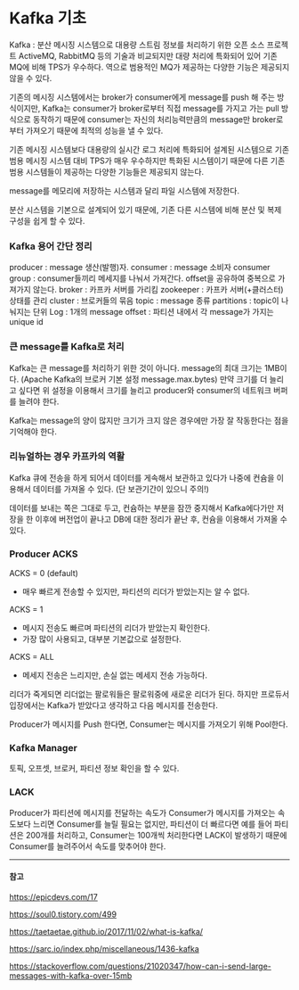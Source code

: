 # Kafka 기초

Kafka : 분산 메시징 시스템으로 대용량 스트림 정보를 처리하기 위한 오픈 소스 프로젝트
ActiveMQ, RabbitMQ 등의 기술과 비교되지만 대량 처리에 특화되어 있어 기존 MQ에 비해 TPS가 우수하다.
역으로 범용적인 MQ가 제공하는 다양한 기능은 제공되지 않을 수 있다.

기존의 메시징 시스템에서는 broker가 consumer에게 message를 push 해 주는 방식이지만,
Kafka는 consumer가 broker로부터 직접 message를 가지고 가는 pull 방식으로 동작하기 때문에
consumer는 자신의 처리능력만큼의 message만 broker로부터 가져오기 때문에 최적의 성능을 낼 수 있다.

기존 메시징 시스템보다 대용량의 실시간 로그 처리에 특화되어 설계된  시스템으로 기존 범용 메시징 시스템 대비 TPS가 매우 우수하지만 특화된 시스템이기 때문에 다른 기존 범용 시스템들이 제공하는 다양한 기능들은 제공되지 않는다.

message를 메모리에 저장하는 시스템과 달리 파일 시스템에 저장한다.

분산 시스템을 기본으로 설계되어 있기 때문에, 기존 다른 시스템에 비해 분산 및 복제 구성을 쉽게 할 수 있다.

### Kafka 용어 간단 정리

producer : message 생산(발행)자.
consumer : message 소비자
consumer group : consumer들끼리 메세지를 나눠서 가져간다. offset을 공유하여 중복으로 가져가지 않는다.
broker : 카프카 서버를 가리킴
zookeeper : 카프카 서버(+클러스터) 상태를 관리
cluster : 브로커들의 묶음
topic : message 종류
partitions : topic이 나눠지는 단위
Log : 1개의 message
offset : 파티션 내에서 각 message가 가지는 unique id

### 큰 message를 Kafka로 처리

Kafka는 큰 message를 처리하기 위한 것이 아니다. message의 최대 크기는 1MB이다. (Apache Kafka의 브로커 기본 설정 message.max.bytes)
만약 크기를 더 늘리고 싶다면 위 설정을 이용해서 크기를 늘리고 producer와 consumer의 네트워크 버퍼를 늘려야 한다.

Kafka는 message의 양이 많지만 크기가 크지 않은 경우에만 가장 잘 작동한다는 점을 기억해야 한다.

### 리뉴얼하는 경우 카프카의 역활

Kafka 큐에 전송을 하게 되어서 데이터를 게속해서 보관하고 있다가 나중에 컨슘을 이용해서 데이터를 가져올 수 있다. (단 보관기간이 있으니 주의!)

데이터를 보내는 쪽은 그대로 두고, 컨슘하는 부분을 잠깐 중지해서 Kafka에다가만 저장을 한 이후에 버전업이 끝나고 DB에 대한 정리가 끝난 후, 컨슘을 이용해서 가져올 수 있다.

### Producer ACKS

ACKS = 0 (default)
- 매우 빠르게 전송할 수 있지만, 파티션의 리더가 받았는지는 알 수 없다.

ACKS = 1
- 메시지 전송도 빠르며 파티션의 리더가 받았는지 확인한다.
- 가장 많이 사용되고, 대부분 기본값으로 설정한다.

ACKS = ALL
- 메세지 전송은 느리지만, 손실 없는 메세지 전송 가능하다.

리더가 죽게되면 리더없는 팔로워들은 팔로워중에 새로운 리더가 된다. 하지만 프로듀서 입장에서는 Kafka가 받았다고 생각하고 다음 메시지를 전송한다.

Producer가 메시지를 Push 한다면, Consumer는 메시지를 가져오기 위해 Pool한다.

### Kafka Manager

토픽, 오프셋, 브로커, 파티션 정보 확인을 할 수 있다.

### LACK

Producer가  파티션에 메시지를 전달하는 속도가 Consumer가 메시지를 가져오는 속도보다 느리면 Consumer를 늘릴 필요는 없지만, 파티션이 더 빠르다면 예를 들어 파티션은 200개를 처리하고, Consumer는 100개씩 처리한다면 LACK이 발생하기 때문에 Consumer를 늘려주어서 속도를 맞추어야 한다.

---
#### 참고

https://epicdevs.com/17

https://soul0.tistory.com/499

https://taetaetae.github.io/2017/11/02/what-is-kafka/

https://sarc.io/index.php/miscellaneous/1436-kafka

https://stackoverflow.com/questions/21020347/how-can-i-send-large-messages-with-kafka-over-15mb